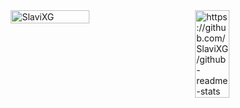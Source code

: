 

<div style="display:flex; justify-content: space-around;">
  <img src="https://github-readme-stats.vercel.app/api?username=SlaviXG&show_icons=true&count_private=true&include_all_commits=true" alt="SlaviXG" width="50%"/>
  <img src="https://github-readme-stats.vercel.app/api/top-langs/?username=SlaviXG&layout=compact&langs_count=8" alt="https://github.com/SlaviXG/github-readme-stats" width="33%"/>
</div>

